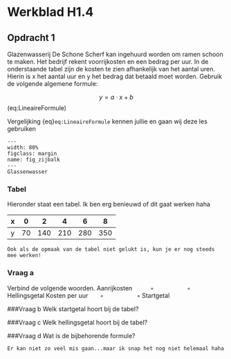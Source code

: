 # Werkblad H1.4

## Opdracht 1
Glazenwasserij De Schone Scherf kan ingehuurd worden om ramen schoon te maken. Het bedrijf rekent voorrijkosten en een bedrag per uur. In de onderstaande tabel zijn de kosten te zien afhankelijk van het aantal uren. Hierin is x het aantal uur en y het bedrag dat betaald moet worden. Gebruik de volgende algemene formule:

$$ y = a\cdot x + b$$ (eq:LineaireFormule)

Vergelijking {eq}`eq:LineaireFormule` kennen jullie en gaan wij deze les gebruiken

```{figure} https://i.etsystatic.com/21799038/r/il/0388fa/2765452279/il_570xN.2765452279_4kxa.jpg
---
width: 80%
figclass: margin
name: fig_zijbalk
---
Glassenwasser
```

### Tabel
Hieronder staat een tabel. Ik ben erg benieuwd of dit gaat werken haha

|     x    |     0     |     2      |     4      |     6      |     8      |
|----------|-----------|------------|------------|------------|------------|
|     y    |     70    |     140    |     210    |     280    |     350    |

```{warning}
Ook als de opmaak van de tabel niet gelukt is, kun je er nog steeds mee werken!
```

### Vraag a
Verbind de volgende woorden.
Aanrijkosten      ◦           ◦    Hellingsgetal
Kosten per uur    ◦           ◦    Startgetal

###Vraag b
Welk startgetal hoort bij de tabel?

###Vraag c
Welk hellingsgetal hoort bij de tabel?

###Vraag d
Wat is de bijbehorende formule?


```{note}
Er kan niet zo veel mis gaan...maar ik snap het nog niet helemaal haha
```
